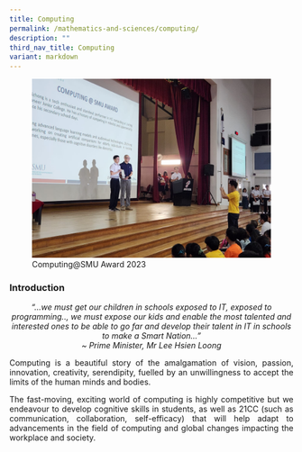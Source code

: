 ```yaml
---
title: Computing
permalink: /mathematics-and-sciences/computing/
description: ""
third_nav_title: Computing
variant: markdown
---
```

<div align="justify">
<figure>
<img src="/images/JPJC%20Experience/Curriculum/Mathematics%20and%20Sciences/Computing/SMU2023.jpg">
<figcaption>Computing@SMU&nbsp;Award 2023</figcaption></figure>

<h3><strong>Introduction</strong></h3>

<p></p><center><i>
“…we must get our children in schools exposed to IT, exposed to programming.., we must expose our kids and enable the most talented and interested ones to be able to go far and develop their talent in IT in schools to make a Smart Nation…”<br>
	~&nbsp;Prime Minister, Mr Lee Hsien Loong</i></center><p></p>

<p>
Computing is a beautiful story of the amalgamation of vision, passion, innovation, creativity, serendipity, fuelled by an unwillingness to accept the limits of the human minds and bodies. </p>

<p>
The fast-moving, exciting world of computing is highly competitive but we endeavour to develop cognitive skills in students, as well as 21CC (such as communication, collaboration, self-efficacy) that will help adapt to advancements in the field of computing and global changes impacting the workplace and society.</p></div>